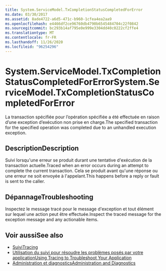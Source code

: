```yaml
---
title: System.ServiceModel.TxCompletionStatusCompletedForError
ms.date: 03/30/2017
ms.assetid: 8ade4722-a6d5-471c-b960-1cfea4ea2aa9
ms.openlocfilehash: e4466df2ce96760db4790b6545484704c22f0842
ms.sourcegitcommit: bc293b14af795e0e999e3304dd40c0222cf2ffe4
ms.translationtype: MT
ms.contentlocale: fr-FR
ms.lasthandoff: 11/26/2020
ms.locfileid: "96254296"
---
```

# <a name="systemservicemodeltxcompletionstatuscompletedforerror"></a><span data-ttu-id="cb63a-102">System.ServiceModel.TxCompletionStatusCompletedForError</span><span class="sxs-lookup"><span data-stu-id="cb63a-102">System.ServiceModel.TxCompletionStatusCompletedForError</span></span>

<span data-ttu-id="cb63a-103">La transaction spécifiée pour l’opération spécifiée a été effectuée en raison d’une exception d’exécution non prise en charge.</span><span class="sxs-lookup"><span data-stu-id="cb63a-103">The specified transaction for the specified operation was completed due to an unhandled execution exception.</span></span>  
  
## <a name="description"></a><span data-ttu-id="cb63a-104">Description</span><span class="sxs-lookup"><span data-stu-id="cb63a-104">Description</span></span>  

 <span data-ttu-id="cb63a-105">Suivi lorsqu'une erreur se produit durant une tentative d'exécution de la transaction actuelle.</span><span class="sxs-lookup"><span data-stu-id="cb63a-105">Traced when an error occurs during an attempt to complete the current transaction.</span></span> <span data-ttu-id="cb63a-106">Cela se produit avant qu'une réponse ou une erreur ne soit envoyée à l'appelant.</span><span class="sxs-lookup"><span data-stu-id="cb63a-106">This happens before a reply or fault is sent to the caller.</span></span>  
  
## <a name="troubleshooting"></a><span data-ttu-id="cb63a-107">Dépannage</span><span class="sxs-lookup"><span data-stu-id="cb63a-107">Troubleshooting</span></span>  

 <span data-ttu-id="cb63a-108">Inspectez le message tracé pour le message d'exception et tout élément sur lequel une action peut être effectuée.</span><span class="sxs-lookup"><span data-stu-id="cb63a-108">Inspect the traced message for the exception message and any actionable items.</span></span>  
  
## <a name="see-also"></a><span data-ttu-id="cb63a-109">Voir aussi</span><span class="sxs-lookup"><span data-stu-id="cb63a-109">See also</span></span>

- [<span data-ttu-id="cb63a-110">Suivi</span><span class="sxs-lookup"><span data-stu-id="cb63a-110">Tracing</span></span>](index.md)
- [<span data-ttu-id="cb63a-111">Utilisation du suivi pour résoudre les problèmes posés par votre application</span><span class="sxs-lookup"><span data-stu-id="cb63a-111">Using Tracing to Troubleshoot Your Application</span></span>](using-tracing-to-troubleshoot-your-application.md)
- [<span data-ttu-id="cb63a-112">Administration et diagnostics</span><span class="sxs-lookup"><span data-stu-id="cb63a-112">Administration and Diagnostics</span></span>](../index.md)
